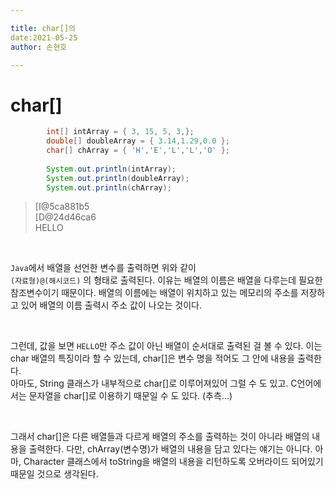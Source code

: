 ```yaml
---

title: char[]의 
date:2021-05-25
author: 손현호

---
```


# char[]

```java
		int[] intArray = { 3, 15, 5, 3,};
		double[] doubleArray = { 3.14,1.29,0.0 };
		char[] chArray = { 'H','E','L','L','O' };
		
		System.out.println(intArray);
		System.out.println(doubleArray);
		System.out.println(chArray);
```
>[I@5ca881b5  
>[D@24d46ca6  
>HELLO
 
<br/>

`Java`에서 배열을 선언한 변수를 출력하면 위와 같이  
`(자료형)@(해시코드)` 의 형태로 출력된다. 이유는 배열의 이름은 배열을 다루는데 필요한 참조변수이기 때문이다. 배열의 이름에는 배열이 위치하고 있는 메모리의 주소를 저장하고 있어 배열의 이름 출력시 주소 값이 나오는 것이다.

</br>

그런데, 값을 보면 `HELLO`만 주소 값이 아닌 배열이 순서대로 출력된 걸 볼 수 있다. 이는 char 배열의 특징이라 할 수 있는데, char[]은 변수 명을 적어도 그 안에 내용을 출력한다.  
아마도, String 클래스가 내부적으로 char[]로 이루어져있어 그럴 수 도 있고. C언어에서는 문자열을 char[]로 이용하기 때문일 수 도 있다. (추측...)  

<br/>

그래서 char[]은 다른 배열들과 다르게 배열의 주소를 출력하는 것이 아니라 배열의 내용을 출력한다. 다만, chArray(변수명)가 배열의 내용을 담고 있다는 얘기는 아니다. 아마, Character 클래스에서 toString을 배열의 내용을 리턴하도록 오버라이드 되어있기 때문일 것으로 생각된다.
